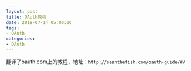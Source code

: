 ```yaml
---
layout: post
title: OAuth教程
date: 2018-07-14 05:00:00
tags: 
- OAuth
categories:
- OAuth
---
```


翻译了oauth.com上的教程，地址：`http://seanthefish.com/oauth-guide/#/`